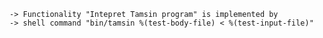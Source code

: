 
    -> Functionality "Intepret Tamsin program" is implemented by
    -> shell command "bin/tamsin %(test-body-file) < %(test-input-file)"

